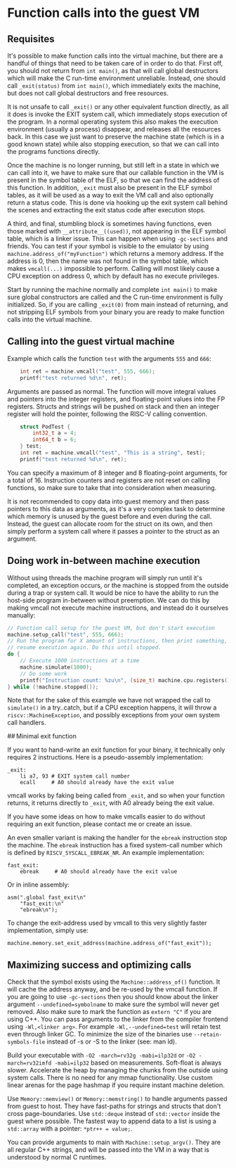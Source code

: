 # Function calls into the guest VM

## Requisites

It's possible to make function calls into the virtual machine, but there are a handful of things that need to be taken care of in order to do that. First off, you should not return from `int main()`, as that will call global destructors which will make the C run-time environment unreliable. Instead, one should call `_exit(status)` from `int main()`, which immediately exits the machine, but does not call global destructors and free resources.

It is not unsafe to call `_exit()` or any other equivalent function directly, as all it does is invoke the EXIT system call, which immediately stops execution of the program. In a normal operating system this also makes the execution environment (usually a process) disappear, and releases all the resources back. In this case we just want to preserve the machine state (which is in a good known state) while also stopping execution, so that we can call into the programs functions directly.

Once the machine is no longer running, but still left in a state in which we can call into it, we have to make sure that our callable function in the VM is present in the symbol table of the ELF, so that we can find the address of this function. In addition, `_exit` must also be present in the ELF symbol tables, as it will be used as a way to exit the VM call and also optionally return a status code. This is done via hooking up the exit system call behind the scenes and extracting the exit status code after execution stops.

A third, and final, stumbling block is sometimes having functions, even those marked with `__attribute__((used))`, not appearing in the ELF symbol table, which is a linker issue. This can happen when using `-gc-sections` and friends. You can test if your symbol is visible to the emulator by using `machine.address_of("myFunction")` which returns a memory address. If the address is 0, then the name was not found in the symbol table, which makes `vmcall(...)` impossible to perform. Calling will most likely cause a CPU exception on address 0, which by default has no execute privileges.

Start by running the machine normally and complete `int main()` to make sure global constructors are called and the C run-time environment is fully initialized. So, if you are calling `_exit(0)` from main instead of returning, and not stripping ELF symbols from your binary you are ready to make function calls into the virtual machine.

## Calling into the guest virtual machine

Example which calls the function `test` with the arguments `555` and `666`:
```C++
	int ret = machine.vmcall("test", 555, 666);
	printf("test returned %d\n", ret);
```

Arguments are passed as normal. The function will move integral values and pointers into the integer registers, and floating-point values into the FP registers. Structs and strings will be pushed on stack and then an integer register will hold the pointer, following the RISC-V calling convention.

```C++
	struct PodTest {
		int32_t a = 4;
		int64_t b = 6;
	} test;
	int ret = machine.vmcall("test", "This is a string", test);
	printf("test returned %d\n", ret);
```

You can specify a maximum of 8 integer and 8 floating-point arguments, for a total of 16. Instruction counters and registers are not reset on calling functions, so make sure to take that into consideration when measuring.

It is not recommended to copy data into guest memory and then pass pointers to this data as arguments, as it's a very complex task to determine which memory is unused by the guest before and even during the call. Instead, the guest can allocate room for the struct on its own, and then simply perform a system call where it passes a pointer to the struct as an argument.


## Doing work in-between machine execution

Without using threads the machine program will simply run until it's completed, an exception occurs, or the machine is stopped from the outside during a trap or system call. It would be nice to have the ability to run the host-side program in-between without preemption. We can do this by making vmcall not execute machine instructions, and instead do it ourselves manually:

```C++
// Function call setup for the guest VM, but don't start execution
machine.setup_call("test", 555, 666);
// Run the program for X amount of instructions, then print something, then
// resume execution again. Do this until stopped.
do {
	// Execute 1000 instructions at a time
	machine.simulate(1000);
	// Do some work
	printf("Instruction count: %zu\n", (size_t) machine.cpu.registers().counter);
} while (!machine.stopped());
```

Note that for the sake of this example we have not wrapped the call to `simulate()` in a try..catch, but if a CPU exception happens, it will throw a `riscv::MachineException`, and possibly exceptions from your own system call handlers.

## Minimal exit function

If you want to hand-write an exit function for your binary, it technically only requires 2 instructions. Here is a pseudo-assembly implementation:

```
_exit:
	li a7, 93 # EXIT system call number
	ecall     # A0 should already have the exit value
```

vmcall works by faking being called from `_exit`, and so when your function returns, it returns directly to `_exit`, with A0 already being the exit value.

If you have some ideas on how to make vmcalls easier to do without requiring an exit function, please contact me or create an issue.

An even smaller variant is making the handler for the `ebreak` instruction stop the machine. The `ebreak` instruction has a fixed system-call number which is defined by `RISCV_SYSCALL_EBREAK_NR`. An example implementation:
```
fast_exit:
	ebreak     # A0 should already have the exit value
```
Or in inline assembly:
```
asm(".global fast_exit\n"
	"fast_exit:\n"
	"ebreak\n");
```

To change the exit-address used by vmcall to this very slightly faster implementation, simply use:
```
machine.memory.set_exit_address(machine.address_of("fast_exit"));
```

## Maximizing success and optimizing calls

Check that the symbol exists using the `Machine::address_of()` function. It will cache the address anyway, and be re-used by the vmcall function. If you are going to use `-gc-sections` then you should know about the linker argument `--undefined=symbolname` to make sure the symbol will never get removed. Also make sure to mark the function as `extern "C"` if you are using C++. You can pass arguments to the linker from the compiler frontend using `-Wl,<linker arg>`. For example `-Wl,--undefined=test` will retain test even through linker GC. To minimize the size of the binaries use `--retain-symbols-file` instead of -s or -S to the linker (see: man ld).

Build your executable with `-O2 -march=rv32g -mabi=ilp32d` or `-O2 -march=rv32imfd -mabi=ilp32` based on measurements. Soft-float is always slower. Accelerate the heap by managing the chunks from the outside using system calls. There is no need for any mmap functionality. Use custom linear arenas for the page hashmap if you require instant machine deletion.

Use `Memory::memview()` or `Memory::memstring()` to handle arguments passed from guest to host. They have fast-paths for strings and structs that don't cross page-boundaries. Use `std::deque` instead of `std::vector` inside the guest where possible. The fastest way to append data to a list is using a `std::array` with a pointer: `*ptr++ = value;`.

You can provide arguments to main with `Machine::setup_argv()`. They are all regular C++ strings, and will be passed into the VM in a way that is understood by normal C runtimes.
